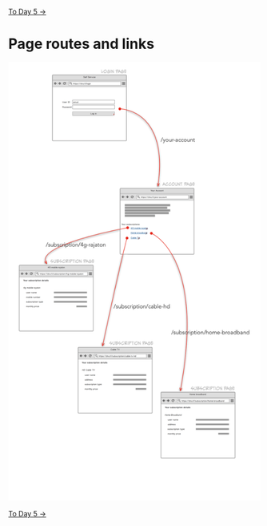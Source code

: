 [To Day 5 →](/documentation/tech-diary/Day-05.md)

# Page routes and links

![](assets/routes-overview.png)

[To Day 5 →](/documentation/tech-diary/Day-05.md)
